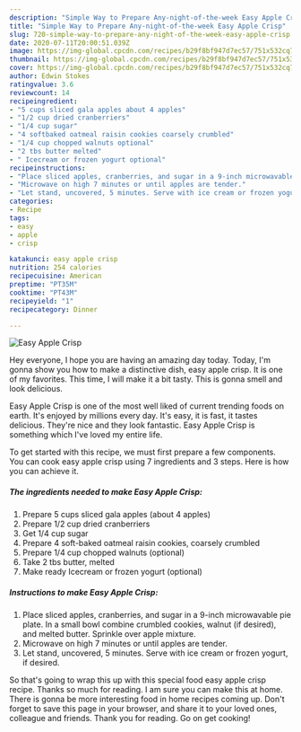 ```yaml
---
description: "Simple Way to Prepare Any-night-of-the-week Easy Apple Crisp"
title: "Simple Way to Prepare Any-night-of-the-week Easy Apple Crisp"
slug: 720-simple-way-to-prepare-any-night-of-the-week-easy-apple-crisp
date: 2020-07-11T20:00:51.039Z
image: https://img-global.cpcdn.com/recipes/b29f8bf947d7ec57/751x532cq70/easy-apple-crisp-recipe-main-photo.jpg
thumbnail: https://img-global.cpcdn.com/recipes/b29f8bf947d7ec57/751x532cq70/easy-apple-crisp-recipe-main-photo.jpg
cover: https://img-global.cpcdn.com/recipes/b29f8bf947d7ec57/751x532cq70/easy-apple-crisp-recipe-main-photo.jpg
author: Edwin Stokes
ratingvalue: 3.6
reviewcount: 14
recipeingredient:
- "5 cups sliced gala apples about 4 apples"
- "1/2 cup dried cranberriers"
- "1/4 cup sugar"
- "4 softbaked oatmeal raisin cookies coarsely crumbled"
- "1/4 cup chopped walnuts optional"
- "2 tbs butter melted"
- " Icecream or frozen yogurt optional"
recipeinstructions:
- "Place sliced apples, cranberries, and sugar in a 9-inch microwavable pie plate. In a small bowl combine crumbled cookies, walnut (if desired), and melted butter. Sprinkle over apple mixture."
- "Microwave on high 7 minutes or until apples are tender."
- "Let stand, uncovered, 5 minutes. Serve with ice cream or frozen yogurt, if desired."
categories:
- Recipe
tags:
- easy
- apple
- crisp

katakunci: easy apple crisp 
nutrition: 254 calories
recipecuisine: American
preptime: "PT35M"
cooktime: "PT43M"
recipeyield: "1"
recipecategory: Dinner

---
```



![Easy Apple Crisp](https://img-global.cpcdn.com/recipes/b29f8bf947d7ec57/751x532cq70/easy-apple-crisp-recipe-main-photo.jpg)

Hey everyone, I hope you are having an amazing day today. Today, I'm gonna show you how to make a distinctive dish, easy apple crisp. It is one of my favorites. This time, I will make it a bit tasty. This is gonna smell and look delicious.



Easy Apple Crisp is one of the most well liked of current trending foods on earth. It's enjoyed by millions every day. It's easy, it is fast, it tastes delicious. They're nice and they look fantastic. Easy Apple Crisp is something which I've loved my entire life.


To get started with this recipe, we must first prepare a few components. You can cook easy apple crisp using 7 ingredients and 3 steps. Here is how you can achieve it.

<!--inarticleads1-->

##### The ingredients needed to make Easy Apple Crisp:

1. Prepare 5 cups sliced gala apples (about 4 apples)
1. Prepare 1/2 cup dried cranberriers
1. Get 1/4 cup sugar
1. Prepare 4 soft-baked oatmeal raisin cookies, coarsely crumbled
1. Prepare 1/4 cup chopped walnuts (optional)
1. Take 2 tbs butter, melted
1. Make ready  Icecream or frozen yogurt (optional)




<!--inarticleads2-->

##### Instructions to make Easy Apple Crisp:

1. Place sliced apples, cranberries, and sugar in a 9-inch microwavable pie plate. In a small bowl combine crumbled cookies, walnut (if desired), and melted butter. Sprinkle over apple mixture.
1. Microwave on high 7 minutes or until apples are tender.
1. Let stand, uncovered, 5 minutes. Serve with ice cream or frozen yogurt, if desired.




So that's going to wrap this up with this special food easy apple crisp recipe. Thanks so much for reading. I am sure you can make this at home. There is gonna be more interesting food in home recipes coming up. Don't forget to save this page in your browser, and share it to your loved ones, colleague and friends. Thank you for reading. Go on get cooking!
